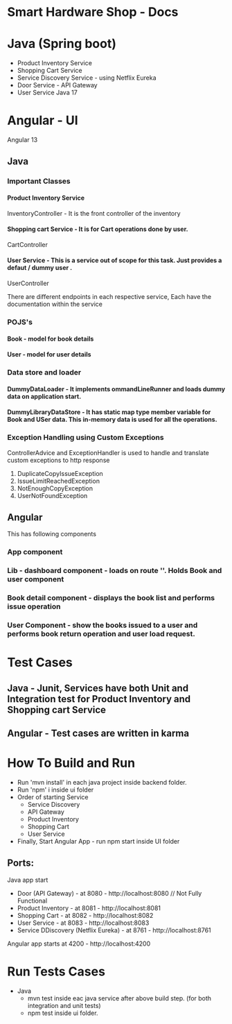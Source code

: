 # Smart Hardware Shop - Docs

# Java (Spring boot)
  - Product Inventory Service 
  - Shopping Cart Service
  - Service Discovery Service - using Netflix Eureka
  - Door Service - API Gateway
  - User Service
Java 17

# Angular - UI
Angular 13

## Java
### Important Classes
#### Product Inventory Service
InventoryController - It is the front controller of the inventory
#### Shopping cart Service - It is for Cart operations done by user.
CartController
#### User Service - This is a service out of scope for this task. Just provides a defaut / dummy user .
UserController

There are different endpoints in each respective service, Each have the documentation within the service

### POJS's
#### Book - model for book details
#### User - model for user details

### Data store and loader
#### DummyDataLoader - It implements ommandLineRunner and loads dummy data on application start.
#### DummyLibraryDataStore - It has static map type member variable for Book and USer data. This in-memory data is used for all the operations.

### Exception Handling using Custom Exceptions
ControllerAdvice and ExceptionHandler is used to handle and translate custom exceptions to http response
1. DuplicateCopyIssueException
2. IssueLimitReachedException
3. NotEnoughCopyException
4. UserNotFoundException

## Angular
This has following components
### App component
### Lib - dashboard component - loads on route ''.  Holds Book and user component
### Book detail component - displays the book list and performs issue operation
### User Component - show the books issued to a user and performs book return operation and user load request.

# Test Cases
## Java - Junit, Services have both Unit and Integration test for Product Inventory and Shopping cart Service

## Angular - Test cases are written in karma

# How To Build and Run
- Run 'mvn install' in each java project inside backend folder.
- Run 'npm' i inside ui folder
- Order of starting Service
  - Service Discovery
  - API Gateway
  - Product Inventory
  - Shopping Cart
  - User Service
- Finally, Start Angular App - run npm start inside UI folder

## Ports:
Java app start 
  - Door (API Gateway) - at 8080 - http://localhost:8080 // Not Fully Functional
  - Product Inventory - at 8081 - http://localhost:8081
  - Shopping Cart - at 8082 - http://localhost:8082
  - User Service - at 8083 - http://localhost:8083
  - Service DDiscovery (Netflix Eureka) - at 8761 - http://localhost:8761
  
Angular app starts at 4200 - http://localhost:4200

# Run Tests Cases
  - Java
    - mvn test inside eac java service after above build step. (for both integration and unit tests)
    - npm test inside ui folder.


